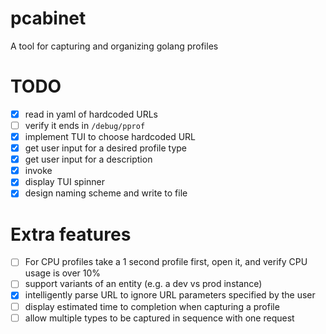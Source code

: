# pcabinet
A tool for capturing and organizing golang profiles

# TODO
 - [X] read in yaml of hardcoded URLs
 - [ ] verify it ends in `/debug/pprof`
 - [X] implement TUI to choose hardcoded URL
 - [X] get user input for a desired profile type
 - [X] get user input for a description
 - [X] invoke
 - [X] display TUI spinner
 - [X] design naming scheme and write to file

# Extra features
 - [ ] For CPU profiles take a 1 second profile first, open it, and verify CPU usage is over 10%
 - [ ] support variants of an entity (e.g. a dev vs prod instance)
 - [X] intelligently parse URL to ignore URL parameters specified by the user
 - [ ] display estimated time to completion when capturing a profile
 - [ ] allow multiple types to be captured in sequence with one request
